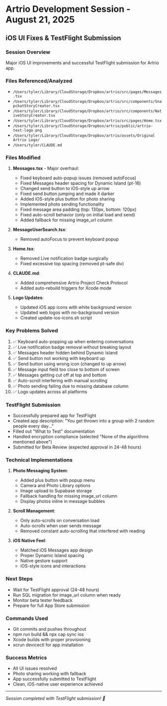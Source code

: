 # Artrio Development Session - August 21, 2025
## iOS UI Fixes & TestFlight Submission

### Session Overview
Major iOS UI improvements and successful TestFlight submission for Artrio app.

### Files Referenced/Analyzed
- `/Users/tyler/Library/CloudStorage/Dropbox/artrio/src/pages/Messages.tsx`
- `/Users/tyler/Library/CloudStorage/Dropbox/artrio/src/components/SnapchatStoryCreator.tsx`
- `/Users/tyler/Library/CloudStorage/Dropbox/artrio/src/components/NativeStoryCreator.tsx`
- `/Users/tyler/Library/CloudStorage/Dropbox/artrio/src/pages/Home.tsx`
- `/Users/tyler/Library/CloudStorage/Dropbox/artrio/public/artrio-text-logo.png`
- `/Users/tyler/Library/CloudStorage/Dropbox/artrio/assets/Original Artrio Logo/`
- `/Users/tyler/CLAUDE.md`

### Files Modified
1. **Messages.tsx** - Major overhaul:
   - Fixed keyboard auto-popup issues (removed autoFocus)
   - Fixed Messages header spacing for Dynamic Island (pt-16)
   - Changed send button to iOS-style up arrow
   - Fixed send button jumping and made it darker
   - Added iOS-style plus button for photo sharing
   - Implemented photo sending functionality
   - Fixed message area padding (top: 130px, bottom: 120px)
   - Fixed auto-scroll behavior (only on initial load and send)
   - Added fallback for missing image_url column

2. **MessageUserSearch.tsx**:
   - Removed autoFocus to prevent keyboard popup

3. **Home.tsx**:
   - Removed Live notification badge surgically
   - Fixed excessive top spacing (removed pt-safe div)

4. **CLAUDE.md**:
   - Added comprehensive Artrio Project Check Protocol
   - Added auto-rebuild triggers for Xcode mode

5. **Logo Updates**:
   - Updated iOS app icons with white background version
   - Updated web logos with no-background version
   - Created update-ios-icons.sh script

### Key Problems Solved
1. ✅ Keyboard auto-popping up when entering conversations
2. ✅ Live notification badge removal without breaking layout
3. ✅ Messages header hidden behind Dynamic Island
4. ✅ Send button not working with keyboard up
5. ✅ Send button using wrong icon (changed to up arrow)
6. ✅ Message input field too close to bottom of screen
7. ✅ Messages getting cut off at top and bottom
8. ✅ Auto-scroll interfering with manual scrolling
9. ✅ Photo sending failing due to missing database column
10. ✅ Logo updates across all platforms

### TestFlight Submission
- Successfully prepared app for TestFlight
- Created app description: "You get thrown into a group with 2 random people every day..."
- Filled out "What to Test" documentation
- Handled encryption compliance (selected "None of the algorithms mentioned above")
- Submitted for Beta Review (expected approval in 24-48 hours)

### Technical Implementations
1. **Photo Messaging System**:
   - Added plus button with popup menu
   - Camera and Photo Library options
   - Image upload to Supabase storage
   - Fallback handling for missing image_url column
   - Display photos inline in message bubbles

2. **Scroll Management**:
   - Only auto-scrolls on conversation load
   - Auto-scrolls when user sends message
   - Removed constant auto-scrolling that interfered with reading

3. **iOS Native Feel**:
   - Matched iOS Messages app design
   - Proper Dynamic Island spacing
   - Native gesture support
   - iOS-style icons and interactions

### Next Steps
- Wait for TestFlight approval (24-48 hours)
- Run SQL migration for image_url column when ready
- Monitor beta tester feedback
- Prepare for full App Store submission

### Commands Used
- Git commits and pushes throughout
- npm run build && npx cap sync ios
- Xcode builds with proper provisioning
- xcrun devicectl for app installation

### Success Metrics
- All UI issues resolved
- Photo sharing working with fallback
- App successfully submitted to TestFlight
- Clean, iOS-native user experience achieved

---
*Session completed with TestFlight submission! 🚀*